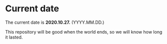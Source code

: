 # Current date

The current date is **2020.10.27.** (YYYY.MM.DD.)

This repository will be good when the world ends, so we will know how long it lasted.